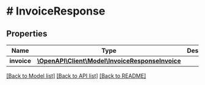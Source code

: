 # # InvoiceResponse

## Properties

Name | Type | Description | Notes
------------ | ------------- | ------------- | -------------
**invoice** | [**\OpenAPI\Client\Model\InvoiceResponseInvoice**](InvoiceResponseInvoice.md) |  |

[[Back to Model list]](../../README.md#models) [[Back to API list]](../../README.md#endpoints) [[Back to README]](../../README.md)
